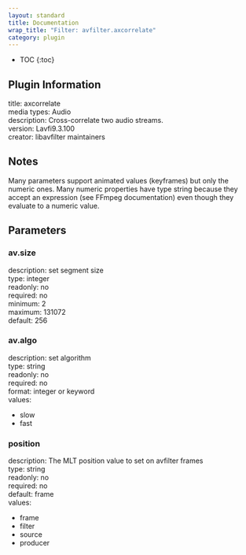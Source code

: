 ```yaml
---
layout: standard
title: Documentation
wrap_title: "Filter: avfilter.axcorrelate"
category: plugin
---
```

* TOC
{:toc}

## Plugin Information

title: axcorrelate  
media types:
Audio  
description: Cross-correlate two audio streams.  
version: Lavfi9.3.100  
creator: libavfilter maintainers  

## Notes

Many parameters support animated values (keyframes) but only the numeric ones. Many numeric properties have type string because they accept an expression (see FFmpeg documentation) even though they evaluate to a numeric value.

## Parameters

### av.size

  
description:
set segment size  
type: integer  
readonly: no  
required: no  
minimum: 2  
maximum: 131072  
default: 256  

### av.algo

  
description:
set algorithm  
type: string  
readonly: no  
required: no  
format: integer or keyword  
values:  

* slow
* fast

### position

  
description:
The MLT position value to set on avfilter frames  
type: string  
readonly: no  
required: no  
default: frame  
values:  

* frame
* filter
* source
* producer

